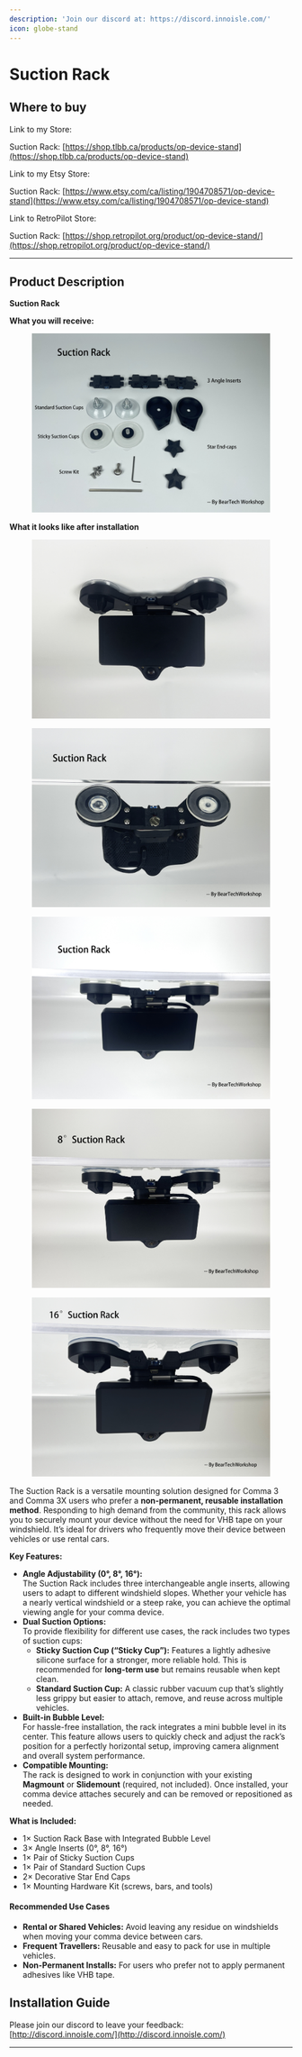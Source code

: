 ```yaml
---
description: 'Join our discord at: https://discord.innoisle.com/'
icon: globe-stand
---
```


# Suction Rack

## Where to buy

Link to my Store:&#x20;

Suction Rack: [https://shop.tlbb.ca/products/op-device-stand](https://shop.tlbb.ca/products/op-device-stand)

Link to my Etsy Store:

Suction Rack: [https://www.etsy.com/ca/listing/1904708571/op-device-stand](https://www.etsy.com/ca/listing/1904708571/op-device-stand)

Link to RetroPilot Store:

Suction Rack: [https://shop.retropilot.org/product/op-device-stand/](https://shop.retropilot.org/product/op-device-stand/)

***

## Product Description

**Suction Rack**

**What you will receive:**

<figure><img src="../.gitbook/assets/parts.jpg" alt=""><figcaption></figcaption></figure>

**What it looks like after installation**&#x20;

<div><figure><img src="../.gitbook/assets/0-4.jpg" alt=""><figcaption></figcaption></figure> <figure><img src="../.gitbook/assets/0-2.jpg" alt=""><figcaption></figcaption></figure></div>

<div><figure><img src="../.gitbook/assets/0-1.JPG" alt=""><figcaption></figcaption></figure> <figure><img src="../.gitbook/assets/8-1.jpg" alt=""><figcaption></figcaption></figure> <figure><img src="../.gitbook/assets/16-1.jpg" alt=""><figcaption></figcaption></figure></div>

The Suction Rack is a versatile mounting solution designed for Comma 3 and Comma 3X users who prefer a **non-permanent, reusable installation method**. Responding to high demand from the community, this rack allows you to securely mount your device without the need for VHB tape on your windshield. It’s ideal for drivers who frequently move their device between vehicles or use rental cars.

**Key Features:**

* **Angle Adjustability (0°, 8°, 16°):**\
  The Suction Rack includes three interchangeable angle inserts, allowing users to adapt to different windshield slopes. Whether your vehicle has a nearly vertical windshield or a steep rake, you can achieve the optimal viewing angle for your comma device.
* **Dual Suction Options:**\
  To provide flexibility for different use cases, the rack includes two types of suction cups:
  * **Sticky Suction Cup (“Sticky Cup”):** Features a lightly adhesive silicone surface for a stronger, more reliable hold. This is recommended for **long-term use** but remains reusable when kept clean.
  * **Standard Suction Cup:** A classic rubber vacuum cup that’s slightly less grippy but easier to attach, remove, and reuse across multiple vehicles.
* **Built-in Bubble Level:**\
  For hassle-free installation, the rack integrates a mini bubble level in its center. This feature allows users to quickly check and adjust the rack’s position for a perfectly horizontal setup, improving camera alignment and overall system performance.
* **Compatible Mounting:**\
  The rack is designed to work in conjunction with your existing **Magmount** or **Slidemount** (required, not included). Once installed, your comma device attaches securely and can be removed or repositioned as needed.

**What is Included:**

* 1× Suction Rack Base with Integrated Bubble Level
* 3× Angle Inserts (0°, 8°, 16°)
* 1× Pair of Sticky Suction Cups
* 1× Pair of Standard Suction Cups
* 2× Decorative Star End Caps
* 1× Mounting Hardware Kit (screws, bars, and tools)

#### **Recommended Use Cases**

* **Rental or Shared Vehicles:** Avoid leaving any residue on windshields when moving your comma device between cars.
* **Frequent Travellers:** Reusable and easy to pack for use in multiple vehicles.
* **Non-Permanent Installs:** For users who prefer not to apply permanent adhesives like VHB tape.



## Installation Guide











Please join our discord to leave your feedback: [http://discord.innoisle.com/](http://discord.innoisle.com/)

***


